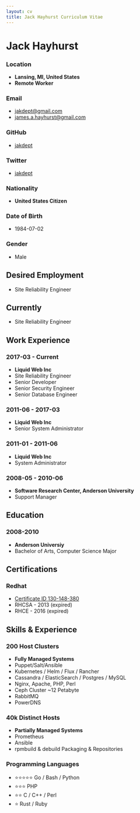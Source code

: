```yaml
---
layout: cv
title: Jack Hayhurst Curriculum Vitae
---
```


# Jack Hayhurst

### Location
- __Lansing, MI, United States__
- __Remote Worker__

### Email
- [jakdept@gmail.com](mailto:jakdept@gmail.com)
- [james.a.hayhurst@gmail.com](mailto:james.a.hayhurst@gmail.com)

### GitHub
- [jakdept](https://github.com/jakdept)

### Twitter
- [jakdept](https://twitter.com/jakdept)

### Nationality
- __United States Citizen__

### Date of Birth
- 1984-07-02

### Gender
- Male

## Desired Employment
- Site Reliability Engineer

## Currently
- Site Reliability Engineer

## Work Experience

### 2017-03 - Current
- __Liquid Web Inc__
- Site Reliability Engineer
- Senior Developer
- Senior Security Engineer
- Senior Database Engineer

### 2011-06 - 2017-03
- __Liquid Web Inc__
- Senior System Administrator

### 2011-01 - 2011-06
- __Liquid Web Inc__
- System Administrator

### 2008-05 - 2010-06
- __Software Research Center, Anderson University__
- Support Manager

## Education

### 2008-2010
- __Anderson Universiy__
- Bachelor of Arts, Computer Science Major

## Certifications

### Redhat

- [Certificate ID 130-148-380](https://rhtapps.redhat.com/verify?certId=130-148-380)
- RHCSA - 2013 (expired)
- RHCE - 2016 (expired)


## Skills & Experience

### 200 Host Clusters
- __Fully Managed Systems__
- Puppet/Salt/Ansible
- Kubernetes / Helm / Flux / Rancher
- Cassandra / ElasticSearch / Postgres / MySQL
- Nginx, Apache, PHP, Perl
- Ceph Cluster ~12 Petabyte
- RabbitMQ
- PowerDNS

### 40k Distinct Hosts
- __Partially Managed Systems__
- Prometheus
- Ansible
- rpmbuild & debuild Packaging & Repositories

### Programming Languages
- ⭐️⭐️⭐️⭐️⭐️ Go / Bash / Python
- ⭐️⭐️⭐️ PHP
- ⭐️⭐️ C / C++ / Perl
- ⭐️ Rust / Ruby




<!-- ### Footer

Last updated: May 2021 -->


